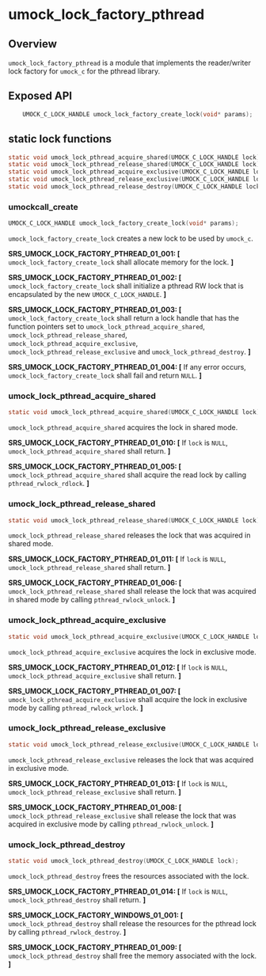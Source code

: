# umock_lock_factory_pthread

## Overview

`umock_lock_factory_pthread` is a module that implements the reader/writer lock factory for `umock_c` for the pthread library.

## Exposed API

```c
    UMOCK_C_LOCK_HANDLE umock_lock_factory_create_lock(void* params);
```

## static lock functions

```c
static void umock_lock_pthread_acquire_shared(UMOCK_C_LOCK_HANDLE lock);
static void umock_lock_pthread_release_shared(UMOCK_C_LOCK_HANDLE lock);
static void umock_lock_pthread_acquire_exclusive(UMOCK_C_LOCK_HANDLE lock);
static void umock_lock_pthread_release_exclusive(UMOCK_C_LOCK_HANDLE lock);
static void umock_lock_pthread_release_destroy(UMOCK_C_LOCK_HANDLE lock);
```

### umockcall_create

```c
UMOCK_C_LOCK_HANDLE umock_lock_factory_create_lock(void* params);
```

`umock_lock_factory_create_lock` creates a new lock to be used by `umock_c`.

**SRS_UMOCK_LOCK_FACTORY_PTHREAD_01_001: [** `umock_lock_factory_create_lock` shall allocate memory for the lock. **]**

**SRS_UMOCK_LOCK_FACTORY_PTHREAD_01_002: [** `umock_lock_factory_create_lock` shall initialize a pthread RW lock that is encapsulated by the new `UMOCK_C_LOCK_HANDLE`. **]**

**SRS_UMOCK_LOCK_FACTORY_PTHREAD_01_003: [** `umock_lock_factory_create_lock` shall return a lock handle that has the function pointers set to `umock_lock_pthread_acquire_shared`, `umock_lock_pthread_release_shared`, `umock_lock_pthread_acquire_exclusive`, `umock_lock_pthread_release_exclusive` and `umock_lock_pthread_destroy`. **]**

**SRS_UMOCK_LOCK_FACTORY_PTHREAD_01_004: [** If any error occurs, `umock_lock_factory_create_lock` shall fail and return `NULL`. **]**

### umock_lock_pthread_acquire_shared

```c
static void umock_lock_pthread_acquire_shared(UMOCK_C_LOCK_HANDLE lock);
```

`umock_lock_pthread_acquire_shared` acquires the lock in shared mode.

**SRS_UMOCK_LOCK_FACTORY_PTHREAD_01_010: [** If `lock` is `NULL`, `umock_lock_pthread_acquire_shared` shall return. **]**

**SRS_UMOCK_LOCK_FACTORY_PTHREAD_01_005: [** `umock_lock_pthread_acquire_shared` shall acquire the read lock by calling `pthread_rwlock_rdlock`. **]**

### umock_lock_pthread_release_shared

```c
static void umock_lock_pthread_release_shared(UMOCK_C_LOCK_HANDLE lock);
```

`umock_lock_pthread_release_shared` releases the lock that was acquired in shared mode.

**SRS_UMOCK_LOCK_FACTORY_PTHREAD_01_011: [** If `lock` is `NULL`, `umock_lock_pthread_release_shared` shall return. **]**

**SRS_UMOCK_LOCK_FACTORY_PTHREAD_01_006: [** `umock_lock_pthread_release_shared` shall release the lock that was acquired in shared mode by calling `pthread_rwlock_unlock`. **]**

### umock_lock_pthread_acquire_exclusive

```c
static void umock_lock_pthread_acquire_exclusive(UMOCK_C_LOCK_HANDLE lock);
```

`umock_lock_pthread_acquire_exclusive` acquires the lock in exclusive mode.

**SRS_UMOCK_LOCK_FACTORY_PTHREAD_01_012: [** If `lock` is `NULL`, `umock_lock_pthread_acquire_exclusive` shall return. **]**

**SRS_UMOCK_LOCK_FACTORY_PTHREAD_01_007: [** `umock_lock_pthread_acquire_exclusive` shall acquire the lock in exclusive mode by calling `pthread_rwlock_wrlock`. **]**

### umock_lock_pthread_release_exclusive

```c
static void umock_lock_pthread_release_exclusive(UMOCK_C_LOCK_HANDLE lock);
```

`umock_lock_pthread_release_exclusive` releases the lock that was acquired in exclusive mode.

**SRS_UMOCK_LOCK_FACTORY_PTHREAD_01_013: [** If `lock` is `NULL`, `umock_lock_pthread_release_exclusive` shall return. **]**

**SRS_UMOCK_LOCK_FACTORY_PTHREAD_01_008: [** `umock_lock_pthread_release_exclusive` shall release the lock that was acquired in exclusive mode by calling `pthread_rwlock_unlock`. **]**

### umock_lock_pthread_destroy

```c
static void umock_lock_pthread_destroy(UMOCK_C_LOCK_HANDLE lock);
```

`umock_lock_pthread_destroy` frees the resources associated with the lock.

**SRS_UMOCK_LOCK_FACTORY_PTHREAD_01_014: [** If `lock` is `NULL`, `umock_lock_pthread_destroy` shall return. **]**

**SRS_UMOCK_LOCK_FACTORY_WINDOWS_01_001: [** `umock_lock_pthread_destroy` shall release the resources for the pthread lock by calling `pthread_rwlock_destroy`. **]**

**SRS_UMOCK_LOCK_FACTORY_PTHREAD_01_009: [** `umock_lock_pthread_destroy` shall free the memory associated with the lock. **]**
